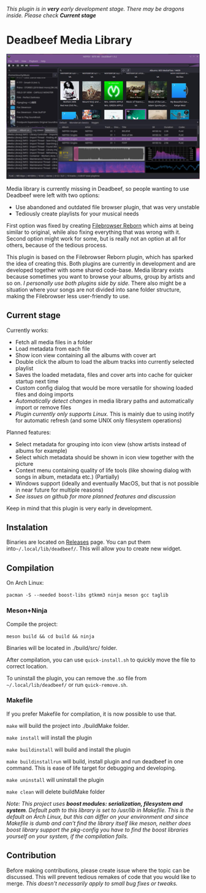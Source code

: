 *This plugin is in **very** early development stage. There may be dragons inside. Please check **Current stage***

# Deadbeef Media Library

![Image](./player.jpg "Deadbeef player with loaded plugin")

Media library is currently missing in Deadbeef, so people wanting to use Deadbeef were left with two options:

- Use abandoned and outdated file browser plugin, that was very unstable
- Tediously create playlists for your musical needs

First option was fixed by creating [Filebrowser Reborn](https://github.com/duzda/deadbeef-filebrowser-reborn) which aims at being similar to original, while also fixing everything that was wrong with it.
Second option might work for some, but is really not an option at all for others, because of the tedious process.

This plugin is based on the Filebrowser Reborn plugin, which has sparked the idea of creating this. Both plugins are currently in development and are developed together with some shared code-base. 
Media library exists because sometimes you want to browse your albums, group by artists and so on. *I personally use both plugins side by side.* There also might be a situation where your songs are not divided into sane folder structure, making the Filebrowser less user-friendly to use.

## Current stage

Currently works:

- Fetch all media files in a folder
- Load metadata from each file
- Show icon view containing all the albums with cover art
- Double click the album to load the album tracks into currently selected playlist
- Saves the loaded metadata, files and cover arts into cache for quicker startup next time
- Custom config dialog that would be more versatile for showing loaded files and doing imports
- *Automatically detect changes* in media library paths and automatically import or remove files
- *Plugin currently only supports Linux.* This is mainly due to using inotify for automatic refresh (and some UNIX only filesystem operations)

Planned features:

- Select metadata for grouping into icon view (show artists instead of albums for example)
- Select which metadata should be shown in icon view together with the picture
- Context menu containing quality of life tools (like showing dialog with songs in album, metadata etc.) (Partially)
- Windows support (ideally and eventually MacOS, but that is not possible in near future for multiple reasons)
- *See issues on github for more planned features and discussion*

Keep in mind that this plugin is very early in development.

## Instalation

Binaries are located on [Releases](https://github.com/SlouchyButton/deadbeef-media-library/releases) page. You can put them into``` ~/.local/lib/deadbeef/ ```. This will allow you to create new widget.

## Compilation

On Arch Linux:

``` pacman -S --needed boost-libs gtkmm3 ninja meson gcc taglib ```

### Meson+Ninja

Compile the project:

``` meson build && cd build && ninja ```

Binaries will be located in ./build/src/ folder.

After compilation, you can use ``` quick-install.sh ``` to quickly move the file to correct location.

To uninstall the plugin, you can remove the .so file from ``` ~/.local/lib/deadbeef/ ``` or run ``` quick-remove.sh ```.

### Makefile

If you prefer Makefile for compilation, it is now possible to use that.

``` make ``` will build the project into ./buildMake folder.

``` make install ``` will install the plugin

``` make buildinstall ``` will build and install the plugin

``` make buildinstallrun ``` will build, install plugin and run deadbeef in one command. This is ease of life target for debugging and developing.

``` make uninstall ``` will uninstall the plugin

``` make clean ``` will delete buildMake folder

*Note: This project uses **boost modules: serialization, filesystem and system**. Default path to this library is set to /usr/lib in Makefile. This is the default on Arch Linux, but this can differ on your environment and since Makefile is dumb and can't find the library itself like meson, neither does boost library support the pkg-config you have to find the boost libraries yourself on your system, if the compilation fails.*

## Contribution

Before making contributions, please create issue where the topic can be discussed. This will prevent tedious remakes of code that you would like to merge.
*This doesn't necessarily apply to small bug fixes or tweaks.*
